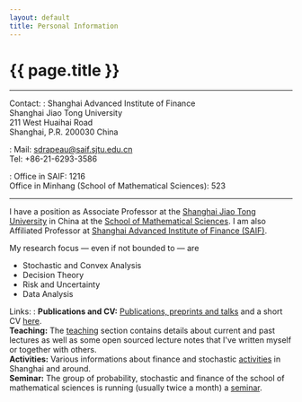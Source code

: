 ```yaml
---
layout: default
title: Personal Information
---
```


<h1 class="page-title">{{ page.title }}</h1>
<hr>


Contact:
:   Shanghai Advanced Institute of Finance<br>
    Shanghai Jiao Tong University<br>
    211 West Huaihai Road<br>
    Shanghai, P.R. 200030 China

:   Mail: sdrapeau@saif.sjtu.edu.cn <br>
    Tel: +86-21-6293-3586

:   Office in SAIF: 1216<br>
    Office in Minhang (School of Mathematical Sciences): 523
  
--------------------------------------

I have a position as Associate Professor at the [Shanghai Jiao Tong University](http://en.sjtu.edu.cn) in China at the [School of Mathematical Sciences](http://www.math.sjtu.edu.cn/).
I am also Affiliated Professor at [Shanghai Advanced Institute of Finance (SAIF)](http://saif.sjtu.edu.cn).

My research focus &mdash; even if not bounded to &mdash; are

* Stochastic and Convex Analysis
* Decision Theory
* Risk and Uncertainty
* Data Analysis

Links:
:   **Publications and CV:** [Publications, preprints and talks]({{site.url}}/research) and a short CV [here]({{site.url}}/CV).  
    **Teaching:** The [teaching]({{site.url}}/teaching) section contains details about current and past lectures as well as some open sourced lecture notes that I've written myself or together with others.  
    **Activities:** Various informations about finance and stochastic [activities]({{site.url}}/activities) in Shanghai and around.  
    **Seminar:** The group of probability, stochastic and finance of the school of mathematical sciences is running (usually twice a month) a [seminar]({{site.url}}/seminar).
